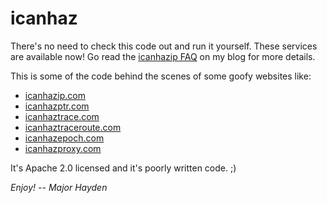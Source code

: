 icanhaz
=======

There's no need to check this code out and run it yourself.  These services are available now!  Go read the [icanhazip FAQ](https://major.io/icanhazip-com-faq/) on my blog for more details.

This is some of the code behind the scenes of some goofy websites like:

* [icanhazip.com](icanhazip.com)
* [icanhazptr.com](icanhazptr.com)
* [icanhaztrace.com](icanhaztrace.com)
* [icanhaztraceroute.com](icanhaztraceroute.com)
* [icanhazepoch.com](icanhazepoch.com)
* [icanhazproxy.com](icanhazproxy.com)

It's Apache 2.0 licensed and it's poorly written code. ;)

*Enjoy! -- Major Hayden*